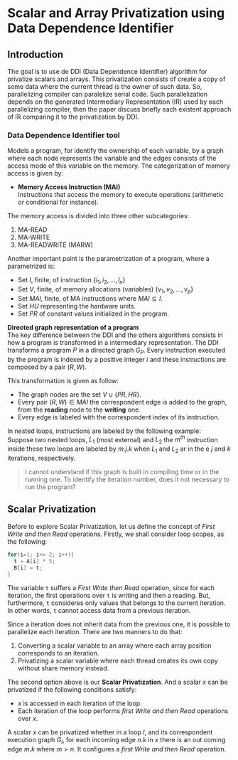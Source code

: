 # Scalar and Array Privatization using Data Dependence Identifier

## Introduction
The goal is to use de DDI (Data Dependence Identifier) algorithm for privatize
scalars and arrays.
This privatization consists of create a copy of some data where the current
thread is the owner of such data.
So, parallelizing compiler can paralelize serial code.
Such parallelization depends on the generated Intermediary Representation (IR)
used by each parallelizing compiler, then the paper discuss briefly each
existent approach of IR comparing it to the privatization by DDI.

### Data Dependence Identifier tool
Models a program, for identify the ownership of each variable, by a graph where
each node represents the variable and the edges consists of the access mode
of this variable on the memory.
The categorization of memory access is given by:
- **Memory Access Instruction (MAI)**\
  Instructions that access the memory to execute operations (arithmetic or
  conditional for instance).

The memory access is divided into three other subcategories:
1. MA-READ
2. MA-WRITE
3. MA-READWRITE (MARW)

Another important point is the parametrization of a program, where a
parametrized is:
- Set $I$, finite, of instruction $\{i_1, i_2, \ldots, l_n\}$
- Set $V$, finite, of memory allocations (variables) $\{v_1, v_2, \ldots, v_p\}$
- Set $MAI$, finite, of MA instructions where $MAI \subseteq I$.
- Set $HU$ representing the hardware units.
- Set $PR$ of constant values initialized in the program.

**Directed graph representation of a program**\
The key difference between the DDI and the others algorithms consists in how
a program is transformed in a intermediary representation.
The DDI transforms a program $P$ in a directed graph $G_P$.
Every instruction executed by the program is indexed by a positive integer $i$
and these instructions are composed by a pair $(R, W)$.

This transformation is given as follow:
- The graph nodes are the set $V \cup \{PR,HR\}$.
- Every pair $(R,W) \in MAI$ the correspondent edge is added to the graph,
  from the **reading** node to the **writing** one.
- Every edge is labeled with the correspondent index of its instruction.

In nested loops, instructions are labeled by the following example:\
Suppose two nested loops, $L_1$ (most external) and $L_2$ the $m^{th}$
instruction inside these two loops are labeled by $m.j.k$ when $L_1$ and $L_2$
ar in the e $j$ and $k$ iterations, respectively.

> I cannot understand if this graph is built in compiling time or in the 
  running one.
  To identify the iteration number, does it not necessary to run the program?

## Scalar Privatization
Before to explore Scalar Privatization, let us define the concept of
*First Write and then Read* operations.
Firstly, we shall consider loop scopes, as the following:
```cpp
for(i=1; i<= 2; i++){
  t = A[i] * 5;
  B[i] = t;
}
```
The variable `t` suffers a *First Write then Read* operation, since for each
iteration, the first operations over `t` is writing and then a reading.
But, furthermore, `t` consideres only values that belongs to the current
iteration.
In other words, `t` cannot access data from a previous iteration.

Since a iteration does not inherit data from the previous one, it is possible
to parallelize each iteration.
There are two manners to do that:
1. Converting a scalar variable to an array where each array position
  corresponds to an iteration.
2. Privatizing a scalar variable where each thread creates its own copy
  without share memory instead.

The second option above is our **Scalar Privatization**.
And a scalar $x$ can be privatized if the following conditions satisfy:
- $x$ is accessed in each iteration of the loop.
- Each iteration of the loop performs *first Write and then Read* operations
  over $x$.

A scalar $x$ can be privatized whether in a loop $l$, and its correspondent
execution graph $G_l$, for each incoming edge $n.k$ in $x$ there is an out
coming edge $m.k$ where $m > n$.
It configures a *first Write and then Read* operation.